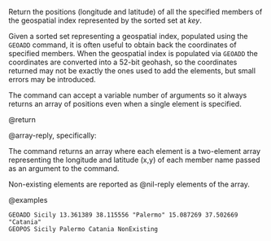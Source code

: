 Return the positions (longitude and latitude) of all the specified members of the geospatial index represented by the sorted set at *key*.

Given a sorted set representing a geospatial index, populated using the `GEOADD` command, it is often useful to obtain back the coordinates of specified members.
When the geospatial index is populated via `GEOADD` the coordinates are converted into a 52-bit geohash, so the coordinates returned may not be exactly the ones used to add the elements, but small errors may be introduced.

The command can accept a variable number of arguments so it always returns an array of positions even when a single element is specified.

@return

@array-reply, specifically:

The command returns an array where each element is a two-element array representing the longitude and latitude (x,y) of each member name passed as an argument to the command.

Non-existing elements are reported as @nil-reply elements of the array.

@examples

```cli
GEOADD Sicily 13.361389 38.115556 "Palermo" 15.087269 37.502669 "Catania"
GEOPOS Sicily Palermo Catania NonExisting
```
